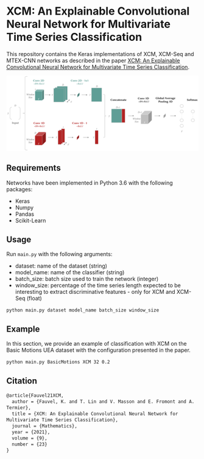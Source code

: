 # XCM: An Explainable Convolutional Neural Network for Multivariate Time Series Classification
This repository contains the Keras implementations of XCM, XCM-Seq and MTEX-CNN networks 
as described in the paper [XCM: An Explainable Convolutional Neural Network for Multivariate Time Series Classification](https://www.mdpi.com/2227-7390/9/23/3137).

![Alt-Text](/images/XCM.png)

## Requirements
Networks have been implemented in Python 3.6 with the following packages:
* Keras
* Numpy
* Pandas
* Scikit-Learn

## Usage
Run `main.py` with the following arguments:

* dataset: name of the dataset (string)
* model_name: name of the classifier (string)
* batch_size: batch size used to train the network (integer)
* window_size: percentage of the time series length expected to be interesting to extract discriminative features - only for XCM and XCM-Seq (float)

```
python main.py dataset model_name batch_size window_size
```

## Example 
In this section, we provide an example of classification with XCM on the Basic Motions UEA dataset with the configuration presented in the paper.

```
python main.py BasicMotions XCM 32 0.2
```

## Citation
```
@article{Fauvel21XCM,
  author = {Fauvel, K. and T. Lin and V. Masson and E. Fromont and A. Termier},
  title = {XCM: An Explainable Convolutional Neural Network for Multivariate Time Series Classification},
  journal = {Mathematics},
  year = {2021},
  volume = {9},
  number = {23}
}
```